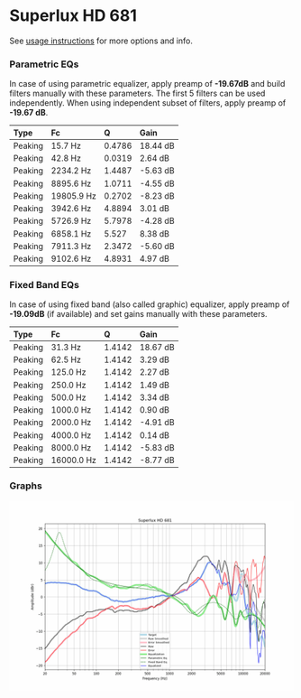 # Superlux HD 681
See [usage instructions](https://github.com/jaakkopasanen/AutoEq#usage) for more options and info.

### Parametric EQs
In case of using parametric equalizer, apply preamp of **-19.67dB** and build filters manually
with these parameters. The first 5 filters can be used independently.
When using independent subset of filters, apply preamp of **-19.67 dB**.

| Type    | Fc         |      Q | Gain     |
|:--------|:-----------|:-------|:---------|
| Peaking | 15.7 Hz    | 0.4786 | 18.44 dB |
| Peaking | 42.8 Hz    | 0.0319 | 2.64 dB  |
| Peaking | 2234.2 Hz  | 1.4487 | -5.63 dB |
| Peaking | 8895.6 Hz  | 1.0711 | -4.55 dB |
| Peaking | 19805.9 Hz | 0.2702 | -8.23 dB |
| Peaking | 3942.6 Hz  | 4.8894 | 3.01 dB  |
| Peaking | 5726.9 Hz  | 5.7978 | -4.28 dB |
| Peaking | 6858.1 Hz  | 5.527  | 8.38 dB  |
| Peaking | 7911.3 Hz  | 2.3472 | -5.60 dB |
| Peaking | 9102.6 Hz  | 4.8931 | 4.97 dB  |

### Fixed Band EQs
In case of using fixed band (also called graphic) equalizer, apply preamp of **-19.09dB**
(if available) and set gains manually with these parameters.

| Type    | Fc         |      Q | Gain     |
|:--------|:-----------|:-------|:---------|
| Peaking | 31.3 Hz    | 1.4142 | 18.67 dB |
| Peaking | 62.5 Hz    | 1.4142 | 3.29 dB  |
| Peaking | 125.0 Hz   | 1.4142 | 2.27 dB  |
| Peaking | 250.0 Hz   | 1.4142 | 1.49 dB  |
| Peaking | 500.0 Hz   | 1.4142 | 3.34 dB  |
| Peaking | 1000.0 Hz  | 1.4142 | 0.90 dB  |
| Peaking | 2000.0 Hz  | 1.4142 | -4.91 dB |
| Peaking | 4000.0 Hz  | 1.4142 | 0.14 dB  |
| Peaking | 8000.0 Hz  | 1.4142 | -5.83 dB |
| Peaking | 16000.0 Hz | 1.4142 | -8.77 dB |

### Graphs
![](./Superlux%20HD%20681.png)